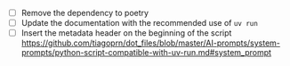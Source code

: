 - [ ] Remove the dependency to poetry 
- [ ] Update the documentation with the recommended use of `uv run`
- [ ] Insert the metadata header on the beginning of the script <https://github.com/tiagoprn/dot_files/blob/master/AI-prompts/system-prompts/python-script-compatible-with-uv-run.md#system_prompt>
